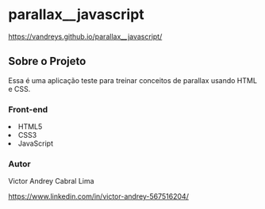 # parallax__javascript

https://vandreys.github.io/parallax__javascript/


## Sobre o Projeto


Essa é uma aplicação teste para treinar conceitos de parallax usando HTML e CSS.



### Front-end

<lu>
  <li> HTML5
  <li> CSS3
  <li> JavaScript
  
### Autor
    
 Victor Andrey Cabral Lima
 
 https://www.linkedin.com/in/victor-andrey-567516204/

